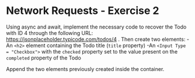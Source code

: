 # Network Requests - Exercise 2

Using async and await, implement the necessary code to recover the Todo with ID 4 through the following URL: https://jsonplaceholder.typicode.com/todos/4 . Then create two elements:
-An `<h2>` element containing the Todo title (`title` property)
-An `<Input Type = "Checkbox">` with the `checked` property set to the value present on the `completed` property of the Todo

Append the two elements previously created inside the container.

 